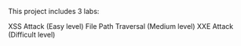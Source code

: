 This project includes 3 labs:

XSS Attack (Easy level)
File Path Traversal (Medium level)
XXE Attack (Difficult level)
